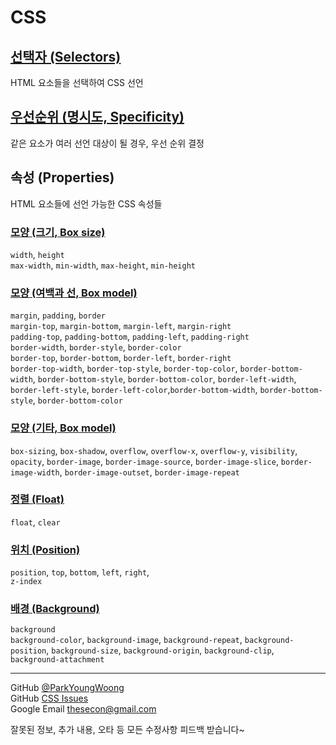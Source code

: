 # CSS

## [선택자 (Selectors)](https://github.com/ParkYoungWoong/CSS/blob/master/css_selectors.md)

HTML 요소들을 선택하여 CSS 선언

## [우선순위 (명시도, Specificity)](https://github.com/ParkYoungWoong/CSS/blob/master/css_specificity.md)

같은 요소가 여러 선언 대상이 될 경우, 우선 순위 결정

## 속성 (Properties)

HTML 요소들에 선언 가능한 CSS 속성들

### [모양 (크기, Box size)](https://github.com/ParkYoungWoong/CSS/blob/master/properties/box_model_size.md)

`width`, `height`  
`max-width`, `min-width`, `max-height`, `min-height`

### [모양 (여백과 선, Box model)](https://github.com/ParkYoungWoong/CSS/blob/master/properties/box_model_space.md)

`margin`, `padding`, `border`  
`margin-top`, `margin-bottom`, `margin-left`, `margin-right`  
`padding-top`, `padding-bottom`, `padding-left`, `padding-right`  
`border-width`, `border-style`, `border-color`  
`border-top`, `border-bottom`, `border-left`, `border-right`  
`border-top-width`, `border-top-style`, `border-top-color`, `border-bottom-width`, `border-bottom-style`, `border-bottom-color`, `border-left-width`, `border-left-style`, `border-left-color`,`border-bottom-width`, `border-bottom-style`, `border-bottom-color`

### [모양 (기타, Box model)](https://github.com/ParkYoungWoong/CSS/blob/master/properties/box_model_etc.md)

`box-sizing`, `box-shadow`, `overflow`, `overflow-x`, `overflow-y`, `visibility`, `opacity`, `border-image`, `border-image-source`, `border-image-slice`, `border-image-width`, `border-image-outset`, `border-image-repeat`

### [정렬 (Float)](https://github.com/ParkYoungWoong/CSS/blob/master/properties/float.md)

`float`, `clear`

### [위치 (Position)](https://github.com/ParkYoungWoong/CSS/blob/master/properties/position.md)

`position`, `top`, `bottom`, `left`, `right`,  
`z-index`

### [배경 (Background)](https://github.com/ParkYoungWoong/CSS/blob/master/properties/background.md)

`background`  
`background-color`, `background-image`, `background-repeat`, `background-position`, `background-size`, `background-origin`, `background-clip`, `background-attachment`

---

GitHub [@ParkYoungWoong](https://github.com/ParkYoungWoong)  
GitHub [CSS Issues](https://github.com/ParkYoungWoong/CSS/issues/new)  
Google Email [thesecon@gmail.com](mail.google.com)

잘못된 정보, 추가 내용, 오타 등 모든 수정사항 피드백 받습니다~
